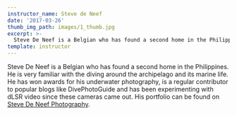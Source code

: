 ```yaml
---
instructor_name: Steve de Neef
date: '2017-03-26'
thumb_img_path: images/1_thumb.jpg
excerpt: >-
  Steve De Neef is a Belgian who has found a second home in the Philippines. He is very familiar with the diving around the archipelago and its marine life.
template: instructor
---
```


Steve De Neef is a Belgian who has found a second home in the Philippines. He is very familiar with the diving around the archipelago and its marine life. He has won awards for his underwater photography, is a regular contributor to popular blogs like DivePhotoGuide and has been experimenting with dLSR video since these cameras came out. His portfolio can be found on [Steve De Neef Photography](https://stevedeneef.com/).
